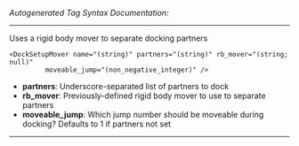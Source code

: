 _Autogenerated Tag Syntax Documentation:_

---
Uses a rigid body mover to separate docking partners

```
<DockSetupMover name="(string)" partners="(string)" rb_mover="(string; null)"
         moveable_jump="(non_negative_integer)" />
```

-   **partners**: Underscore-separated list of partners to dock
-   **rb_mover**: Previously-defined rigid body mover to use to separate partners
-   **moveable_jump**: Which jump number should be moveable during docking? Defaults to 1 if partners not set

---
